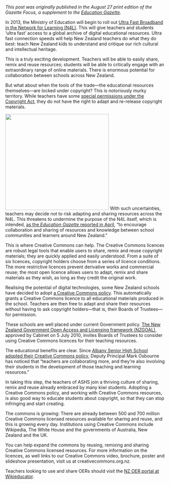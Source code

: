 <html><body><em>This post was originally published in the August 27 print edition of the Gazette Focus, a supplement to the <a href="http://www.edgazette.govt.nz/" target="_blank">Education Gazette</a></em>.



In 2013, the Ministry of Education will begin to roll out <a href="http://www.minedu.govt.nz/theMinistry/EducationInitiatives/UFBInSchools.aspx" target="_blank">Ultra Fast Broadband in the Network for Learning (N4L)</a>. This will give teachers and students ‘ultra fast’ access to a global archive of digital educational resources. Ultra fast connection speeds will help New Zealand teachers do what they do best: teach New Zealand kids to understand and critique our rich cultural and intellectual heritage.



This is a truly exciting development. Teachers will be able to easily share, remix and reuse resources; students will be able to critically engage with an extraordinary range of online materials. There is enormous potential for collaboration between schools across New Zealand.



But what about when the tools of the trade—the educational resources themselves—are locked under copyright? This is notoriously murky territory. While teachers have some <a href="http://www.copyright.org.nz/viewInfosheet.php?sheet=439" target="_blank">special permissions under the Copyright Act</a>, they do not have the right to adapt and re-release copyright materials.



<a href="http://creativecommons.org.nz/2012/07/understand-and-teach-creative-commons/creativecommonskiwi/" rel="attachment wp-att-1590"><img class=" wp-image-1590 alignright" title="creativecommonskiwi" src="http://creativecommons.org.nz/wp-content/uploads/2012/07/creativecommonskiwi.jpg" alt="" width="326" height="302"></a> With such uncertainties, teachers may decide not to risk adapting and sharing resources across the N4L. This threatens to undermine the purpose of the N4L itself, which is intended, <a href="http://www.edgazette.govt.nz/Articles/Article.aspx?ArticleId=8561" target="_blank">as the <em>Education Gazette </em>reported in April</a>, “to encourage collaboration and sharing of resources and knowledge between school communities and learners around New Zealand.”



This is where Creative Commons can help. The Creative Commons licences are robust legal tools that enable users to share, remix and reuse copyright materials; they are quickly applied and easily understood. From a suite of six licences, copyright holders choose from a series of licence conditions. The more restrictive licences prevent derivative works and commercial reuse; the most open licence allows users to adapt, remix and share materials as they wish, as long as they credit the original work.



Realising the potential of digital technologies, some New Zealand schools have decided to adopt <a href="http://wikieducator.org/Albany_Senior_High_School/Intellectual_property_policy" target="_blank">a Creative Commons policy</a>. This automatically grants a Creative Commons licence to all educational materials produced in the school. Teachers are then free to adapt and share their resources without having to ask copyright holders—that is, their Boards of Trustees—for permission.



These schools are well placed under current Government policy. <a href="http://ict.govt.nz/programme/opening-government-data-and-information/nzgoal/quick-guide-agencies" target="_blank">The New Zealand Government Open Access and Licensing framework (NZGOAL)</a>, approved by Cabinet on 5 July 2010, invites Boards of Trustees to consider using Creative Commons licences for their teaching resources.



The educational benefits are clear. Since <a href="http://creativecommons.org.nz/2012/07/albany-senior-high-school/" target="_blank">Albany Senior High School adopted their Creative Commons policy</a>, Deputy Principal Mark Osbourne has noticed that “teachers are collaborating more, and they’re also involving their students in the development of those teaching and learning resources.”



In taking this step, the teachers of ASHS join a thriving culture of sharing, remix and reuse already embraced by many kiwi students. Adopting a Creative Commons policy, and working with Creative Commons resources, is also good way to educate students about copyright, so that they can stop infringing and start creating.



The commons is growing: There are already between 500 and 700 million Creative Commons licensed resources available for sharing and reuse, and this is growing every day. Institutions using Creative Commons include Wikipedia, The White House and the governments of Australia, New Zealand and the UK.



You can help expand the commons by reusing, remixing and sharing Creative Commons licensed resources. For more information on the licences, as well links to our Creative Commons video, brochure, poster and slideshow presentation, visit us at creativecommons.org.nz.



Teachers looking to use and share OERs should visit the <a href="wikieducator.org/New_Zealand_Schools_OER_Portal" target="_blank">NZ OER portal at Wikieducator</a>.</body></html>
